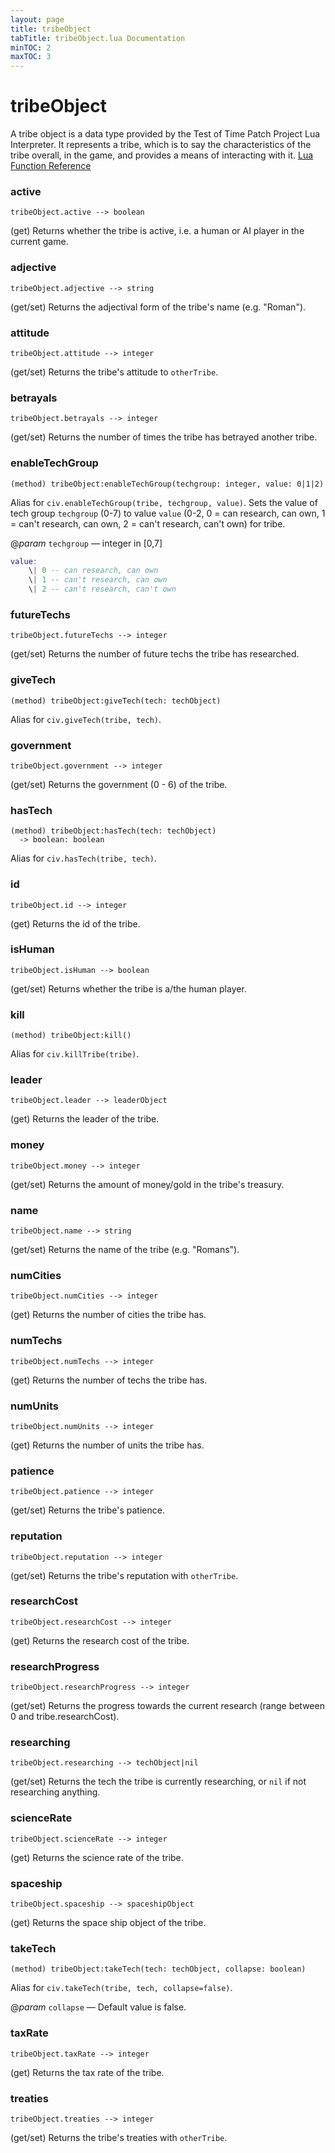 ```yaml
---
layout: page
title: tribeObject
tabTitle: tribeObject.lua Documentation
minTOC: 2
maxTOC: 3
---
```


# tribeObject

A tribe object is a data type provided by the Test of Time Patch Project Lua Interpreter. It represents a tribe, which is to say the characteristics of the tribe overall, in the game, and provides a means of interacting with it.
[Lua Function Reference](https://forums.civfanatics.com/threads/totpp-lua-function-reference.557527/#tribe)



### active
```
tribeObject.active --> boolean
```
(get) Returns whether the tribe is active, i.e. a human or AI player in the current game.



### adjective
```
tribeObject.adjective --> string
```
(get/set) Returns the adjectival form of the tribe's name (e.g. "Roman").



### attitude
```
tribeObject.attitude --> integer
```
(get/set) Returns the tribe's attitude to `otherTribe`.



### betrayals
```
tribeObject.betrayals --> integer
```
(get/set) Returns the number of times the tribe has betrayed another tribe.



### enableTechGroup
```
(method) tribeObject:enableTechGroup(techgroup: integer, value: 0|1|2)
```
Alias for `civ.enableTechGroup(tribe, techgroup, value)`.
Sets the value of tech group `techgroup` (0-7) to value `value` (0-2, 0 = can research, can own, 1 = can't research, can own, 2 = can't research, can't own) for tribe.

@*param* `techgroup` — integer in [0,7]

```lua
value:
    \| 0 -- can research, can own
    \| 1 -- can't research, can own
    \| 2 -- can't research, can't own
```



### futureTechs
```
tribeObject.futureTechs --> integer
```
(get/set) Returns the number of future techs the tribe has researched.



### giveTech
```
(method) tribeObject:giveTech(tech: techObject)
```
Alias for `civ.giveTech(tribe, tech)`.



### government
```
tribeObject.government --> integer
```
(get/set) Returns the government (0 - 6) of the tribe.



### hasTech
```
(method) tribeObject:hasTech(tech: techObject)
  -> boolean: boolean
```
Alias for `civ.hasTech(tribe, tech)`.



### id
```
tribeObject.id --> integer
```
(get) Returns the id of the tribe.



### isHuman
```
tribeObject.isHuman --> boolean
```
(get/set) Returns whether the tribe is a/the human player.



### kill
```
(method) tribeObject:kill()
```
Alias for `civ.killTribe(tribe)`.



### leader
```
tribeObject.leader --> leaderObject
```
(get) Returns the leader of the tribe.



### money
```
tribeObject.money --> integer
```
(get/set) Returns the amount of money/gold in the tribe's treasury.



### name
```
tribeObject.name --> string
```
(get/set) Returns the name of the tribe (e.g. "Romans").



### numCities
```
tribeObject.numCities --> integer
```
(get) Returns the number of cities the tribe has.



### numTechs
```
tribeObject.numTechs --> integer
```
(get) Returns the number of techs the tribe has.



### numUnits
```
tribeObject.numUnits --> integer
```
(get) Returns the number of units the tribe has.



### patience
```
tribeObject.patience --> integer
```
(get/set) Returns the tribe's patience.



### reputation
```
tribeObject.reputation --> integer
```
(get/set) Returns the tribe's reputation with `otherTribe`.



### researchCost
```
tribeObject.researchCost --> integer
```
(get) Returns the research cost of the tribe.



### researchProgress
```
tribeObject.researchProgress --> integer
```
(get/set) Returns the progress towards the current research (range between 0 and tribe.researchCost).



### researching
```
tribeObject.researching --> techObject|nil
```
(get/set) Returns the tech the tribe is currently researching, or `nil` if not researching anything.



### scienceRate
```
tribeObject.scienceRate --> integer
```
(get) Returns the science rate of the tribe.



### spaceship
```
tribeObject.spaceship --> spaceshipObject
```
(get) Returns the space ship object of the tribe.



### takeTech
```
(method) tribeObject:takeTech(tech: techObject, collapse: boolean)
```
Alias for `civ.takeTech(tribe, tech, collapse=false)`.

@*param* `collapse` — Default value is false.



### taxRate
```
tribeObject.taxRate --> integer
```
(get) Returns the tax rate of the tribe.



### treaties
```
tribeObject.treaties --> integer
```
(get/set) Returns the tribe's treaties with `otherTribe`.





